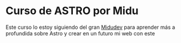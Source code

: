 # Curso de ASTRO por Midu

Este curso lo estoy siguiendo del gran [Midudev](https://midu.dev) para aprender más a profundida sobre Astro y crear en un futuro mi web con este